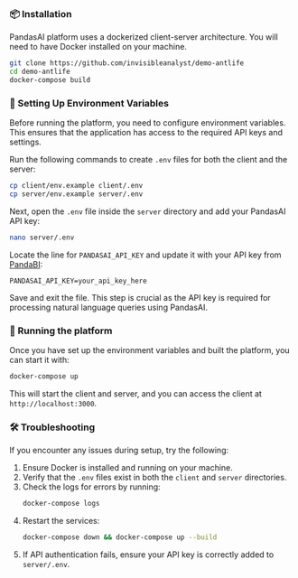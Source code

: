 ### 📦 Installation

PandasAI platform uses a dockerized client-server architecture. You will need to have Docker installed on your machine.

```bash
git clone https://github.com/invisibleanalyst/demo-antlife
cd demo-antlife
docker-compose build
```

### 🔧 Setting Up Environment Variables

Before running the platform, you need to configure environment variables. This ensures that the application has access to the required API keys and settings.

Run the following commands to create `.env` files for both the client and the server:

```bash
cp client/env.example client/.env
cp server/env.example server/.env
```

Next, open the `.env` file inside the `server` directory and add your PandasAI API key:

```bash
nano server/.env
```

Locate the line for `PANDASAI_API_KEY` and update it with your API key from [PandaBI](https://pandabi.ai):

```plaintext
PANDASAI_API_KEY=your_api_key_here
```

Save and exit the file. This step is crucial as the API key is required for processing natural language queries using PandasAI.

### 🚀 Running the platform

Once you have set up the environment variables and built the platform, you can start it with:

```bash
docker-compose up
```

This will start the client and server, and you can access the client at `http://localhost:3000`.

### 🛠 Troubleshooting

If you encounter any issues during setup, try the following:

1. Ensure Docker is installed and running on your machine.
2. Verify that the `.env` files exist in both the `client` and `server` directories.
3. Check the logs for errors by running:
   ```bash
   docker-compose logs
   ```
4. Restart the services:
   ```bash
   docker-compose down && docker-compose up --build
   ```
5. If API authentication fails, ensure your API key is correctly added to `server/.env`.
